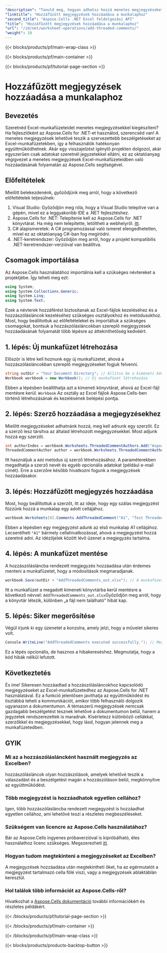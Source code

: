 ```yaml
---
"description": "Tanuld meg, hogyan adhatsz hozzá menetes megjegyzéseket Excel-munkafüzetekhez az Aspose.Cells for .NET használatával ezzel a lépésről lépésre haladó oktatóanyaggal. Erőfeszítéseiddel fokozhatod az együttműködést."
"linktitle": "Hozzáfűzött megjegyzések hozzáadása a munkalaphoz"
"second_title": "Aspose.Cells .NET Excel feldolgozási API"
"title": "Hozzáfűzött megjegyzések hozzáadása a munkalaphoz"
"url": "/id/net/worksheet-operations/add-threaded-comments/"
"weight": 10
---
```


{{< blocks/products/pf/main-wrap-class >}}

{{< blocks/products/pf/main-container >}}

{{< blocks/products/pf/tutorial-page-section >}}

# Hozzáfűzött megjegyzések hozzáadása a munkalaphoz

## Bevezetés
Szeretnéd Excel-munkafüzeteidet menetes megjegyzésekkel kiegészíteni? Ha fejlesztőként az Aspose.Cells for .NET-et használod, szerencséd van! A menetes megjegyzések lehetővé teszik a szervezettebb beszélgetéseket az Excel-munkafüzetekben, így a felhasználók hatékonyan együttműködhetnek. Akár egy visszajelzést igénylő projekten dolgozol, akár egyszerűen csak adatokat szeretnél jegyzetekkel ellátni, ez az oktatóanyag végigvezet a menetes megjegyzések Excel-munkafüzeteidben való hozzáadásának folyamatán az Aspose.Cells segítségével. 
## Előfeltételek
Mielőtt belekezdenénk, győződjünk meg arról, hogy a következő előfeltételek teljesülnek:
1. Visual Studio: Győződjön meg róla, hogy a Visual Studio telepítve van a gépén, mivel ez a leggyakoribb IDE a .NET fejlesztéshez.
2. Aspose.Cells for .NET: Telepítenie kell az Aspose.Cells for .NET könyvtárat. Ha még nem telepítette, letöltheti a webhelyről. [itt](https://releases.aspose.com/cells/net/).
3. C# alapismeretek: A C# programozással való ismeret elengedhetetlen, mivel ez az oktatóanyag C#-ban fog megíródni.
4. .NET-keretrendszer: Győződjön meg arról, hogy a projekt kompatibilis .NET-keretrendszer-verzióval van beállítva.
## Csomagok importálása
Az Aspose.Cells használatához importálnia kell a szükséges névtereket a projektjébe. Így teheti meg ezt:
```csharp
using System;
using System.Collections.Generic;
using System.Linq;
using System.Text;
```
Ezek a névterek hozzáférést biztosítanak az Excel-fájlok kezeléséhez és a hozzászólásláncok kezeléséhez szükséges osztályokhoz és metódusokhoz.
Most, hogy beállítottuk az előfeltételeket és importáltuk a szükséges csomagokat, bontsuk a hozzászólásláncokban szereplő megjegyzések hozzáadásának folyamatát több lépésre az áttekinthetőség kedvéért.
## 1. lépés: Új munkafüzet létrehozása
Először is létre kell hoznunk egy új munkafüzetet, ahová a hozzászólásláncokban szereplő megjegyzéseket fogjuk felvenni.
```csharp
string outDir = "Your Document Directory"; // Állítsa be a kimeneti könyvtárat
Workbook workbook = new Workbook(); // Új munkafüzet létrehozása
```
Ebben a lépésben beállíthatja azt a kimeneti könyvtárat, ahová az Excel-fájl mentésre kerül. `Workbook` Az osztály az Excel fájlok Aspose.Cells-ben történő létrehozásának és kezelésének belépési pontja.
## 2. lépés: Szerző hozzáadása a megjegyzésekhez
Mielőtt megjegyzéseket adhatnánk hozzá, meg kell adnunk egy szerzőt. Ez a szerző lesz társítva az általad létrehozott megjegyzésekkel. Most adjunk hozzá egy szerzőt.
```csharp
int authorIndex = workbook.Worksheets.ThreadedCommentAuthors.Add("Aspose Test", "", ""); // Szerző hozzáadása
ThreadedCommentAuthor author = workbook.Worksheets.ThreadedCommentAuthors[authorIndex]; // Szerezd meg a szerzőt
```
Itt használjuk a `Add` metódus új szerző létrehozásához. A paraméterekben megadhatja a szerző nevét és egyéb opcionális adatokat (például e-mail címét). Erre a szerzőre később hivatkozni fogunk a megjegyzések hozzáadásakor.
## 3. lépés: Hozzáfűzött megjegyzés hozzáadása
Most, hogy beállítottuk a szerzőt, itt az ideje, hogy egy szálas megjegyzést fűzzünk hozzá a munkalap egy adott cellájához. 
```csharp
workbook.Worksheets[0].Comments.AddThreadedComment("A1", "Test Threaded Comment", author); // Hozzászólás hozzáadása
```
Ebben a lépésben egy megjegyzést adunk az első munkalap A1 cellájához. Lecserélheti `"A1"` bármely cellahivatkozással, ahová a megjegyzést hozzá szeretné adni. Az idézőjelek között lévő üzenet a megjegyzés tartalma.
## 4. lépés: A munkafüzet mentése
A hozzászólásláncba rendezett megjegyzés hozzáadása után érdemes menteni a munkafüzetet, hogy a módosítások megmaradjanak.
```csharp
workbook.Save(outDir + "AddThreadedComments_out.xlsx"); // A munkafüzet mentése
```
Itt a munkafüzet a megadott kimeneti könyvtárba kerül mentésre a következő névvel: `AddThreadedComments_out.xlsx`Győződjön meg arról, hogy a könyvtár létezik, különben „a fájl nem található” hibát kap.
## 5. lépés: Siker megerősítése
Végül írjunk ki egy üzenetet a konzolra, amely jelzi, hogy a művelet sikeres volt.
```csharp
Console.WriteLine("AddThreadedComments executed successfully."); // Megerősítő üzenet
```
Ez a lépés opcionális, de hasznos a hibakereséshez. Megmutatja, hogy a kód hibák nélkül lefutott.
## Következtetés
És íme! Sikeresen hozzáadtad a hozzászólásláncokhoz kapcsolódó megjegyzéseket az Excel-munkafüzetedhez az Aspose.Cells for .NET használatával. Ez a funkció jelentősen javíthatja az együttműködést és tisztábbá teheti a kommunikációt, amikor több felhasználó dolgozik ugyanazon a dokumentumon.
A témaszerű megjegyzések nemcsak gazdagabb beszélgetést tesznek lehetővé a dokumentumon belül, hanem a jegyzetek rendszerezettek is maradnak. Kísérletezz különböző cellákkal, szerzőkkel és megjegyzésekkel, hogy lásd, hogyan jelennek meg a munkafüzetedben.
## GYIK
### Mi az a hozzászólásláncként használt megjegyzés az Excelben?  
hozzászólásláncok olyan hozzászólások, amelyek lehetővé teszik a válaszadást és a beszélgetést magán a hozzászóláson belül, megkönnyítve az együttműködést.
### Több megjegyzést is hozzáadhatok egyetlen cellához?  
Igen, több hozzászólásláncba rendezett megjegyzést is hozzáadhat egyetlen cellához, ami lehetővé teszi a részletes megbeszéléseket.
### Szükségem van licencre az Aspose.Cells használatához?  
Bár az Aspose.Cells ingyenes próbaverzióval is kipróbálható, éles használathoz licenc szükséges. Megszerezheti [itt](https://purchase.aspose.com/buy).
### Hogyan tudom megtekinteni a megjegyzéseket az Excelben?  
A megjegyzések hozzáadása után megtekintheti őket, ha az egérmutatót a megjegyzést tartalmazó cella fölé viszi, vagy a megjegyzések ablaktáblán keresztül.
### Hol találok több információt az Aspose.Cells-ről?  
Hivatkozhat a [Aspose.Cells dokumentáció](https://reference.aspose.com/cells/net/) további információkért és részletes példákért.

{{< /blocks/products/pf/tutorial-page-section >}}

{{< /blocks/products/pf/main-container >}}

{{< /blocks/products/pf/main-wrap-class >}}

{{< blocks/products/products-backtop-button >}}